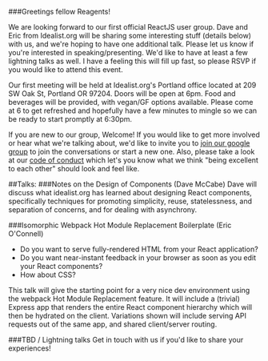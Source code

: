 ###Greetings fellow Reagents!

We are looking forward to our first official ReactJS user group. Dave and Eric from Idealist.org will be sharing some interesting stuff (details below) with us, and we're hoping to have one additional talk. Please let us know if you're interested in speaking/presenting. We'd like to have at least a few lightning talks as well. I have a feeling this will fill up fast, so please RSVP if you would like to attend this event.

Our first meeting will be held at Idealist.org's Portland office located at 209 SW Oak St, Portland OR 97204. Doors will be open at 6pm. Food and beverages will be provided, with vegan/GF options available. Please come at 6 to get refreshed and hopefully have a few minutes to mingle so we can be ready to start promptly at 6:30pm.

If you are new to our group, Welcome! If you would like to get more involved or hear what we're talking about, we'd like to invite you to [join our google group](https://groups.google.com/forum/#!forum/portland-reactjs) to join the conversations or start a new one. Also, please take a look at our [code of conduct](https://github.com/portland-react-js/meetup/blob/master/code-of-conduct.md) which let's you know what we think "being excellent to each other" should look and feel like.

##Talks: 
###Notes on the Design of Components (Dave McCabe)
Dave will discuss what idealist.org has learned about designing React components, specifically techniques for promoting simplicity, reuse, statelessness, and separation of concerns, and for dealing with asynchrony.

###Isomorphic Webpack Hot Module Replacement Boilerplate (Eric O'Connell)
- Do you want to serve fully-rendered HTML from your React application? 
- Do you want near-instant feedback in your browser as soon as you edit your React components? 
- How about CSS? 

This talk will give the starting point for a very nice dev environment using the webpack Hot Module Replacement feature. It will include a (trivial) Express app that renders the entire React component hierarchy which will then be hydrated on the client. Variations shown will include serving API requests out of the same app, and shared client/server routing.

###TBD / Lightning talks
Get in touch with us if you'd like to share your experiences!
